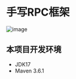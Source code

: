 # 手写RPC框架
![image](https://github.com/user-attachments/assets/e8939605-29f2-4b27-bbdf-632b58948e6e)

## 本项目开发环境
- JDK17 <br>
- Maven 3.6.1 <br>

